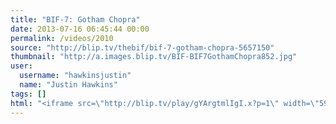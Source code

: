 ```yaml
---
title: "BIF-7: Gotham Chopra"
date: 2013-07-16 06:45:44 00:00
permalink: /videos/2010
source: "http://blip.tv/thebif/bif-7-gotham-chopra-5657150"
thumbnail: "http://a.images.blip.tv/BIF-BIF7GothamChopra852.jpg"
user:
  username: "hawkinsjustin"
  name: "Justin Hawkins"
tags: []
html: "<iframe src=\"http://blip.tv/play/gYArgtmlIgI.x?p=1\" width=\"590\" height=\"332\" frameborder=\"0\" allowfullscreen></iframe>"
---
```


